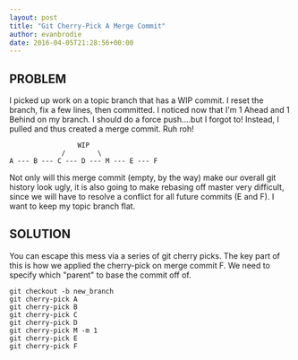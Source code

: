 ```yaml
---
layout: post
title: "Git Cherry-Pick A Merge Commit"
author: evanbrodie
date: 2016-04-05T21:28:56+00:00
---
```


PROBLEM
----------
I picked up work on a topic branch that has a WIP commit. I reset the branch, fix a few lines, then committed. I noticed now that I'm 1 Ahead and 1 Behind on my branch. I should do a force push....but I forgot to! Instead, I pulled and thus created a merge commit. Ruh roh!

```
                 WIP
             /        \
A --- B --- C --- D --- M --- E --- F
```

Not only will this merge commit (empty, by the way) make our overall git history look ugly, it is also going to make rebasing off master very difficult, since we will have to resolve a conflict for all future commits (E and F). I want to keep my topic branch flat.

SOLUTION
----------
You can escape this mess via a series of git cherry picks. The key part of this is how we applied the cherry-pick on merge commit F. We need to specify which "parent" to base the commit off of.

```
git checkout -b new_branch
git cherry-pick A
git cherry-pick B
git cherry-pick C
git cherry-pick D
git cherry-pick M -m 1
git cherry-pick E
git cherry-pick F
```

